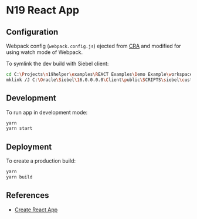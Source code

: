 # N19 React App

## Configuration

Webpack config (`webpack.config.js`) ejected from [CRA][1] and modified for using watch mode of Webpack.

To symlink the dev build with Siebel client:

```bash
cd C:\Projects\n19helper\examples\REACT Examples\Demo Example\workspace\build\static
mklink /J C:\Oracle\Siebel\16.0.0.0.0\Client\public\SCRIPTS\siebel\custom\N19_reactdemo_PR\build\static\js .\js
```

## Development

To run app in development mode:

```bash
yarn
yarn start
```

## Deployment

To create a production build:

```bash
yarn
yarn build
```

## References

- [Create React App][1]

[1]: (https://github.com/facebook/create-react-app)

